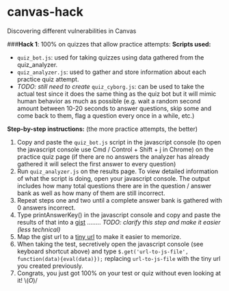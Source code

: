 # canvas-hack
Discovering different vulnerabilities in Canvas

###**Hack 1**: 100% on quizzes that allow practice attempts:
**Scripts used:**
 - `quiz_bot.js`: used for taking quizzes using data gathered from the quiz_analyzer.
 - `quiz_analyzer.js`: used to gather and store information about each practice quiz attempt.
 - *TODO: still need to create* `quiz_cyborg.js`: can be used to take the actual test since it does the same thing as the quiz bot but it will mimic human behavior as much as possible (e.g. wait a random second amount between 10-20 seconds to answer questions, skip some and come back to them, flag a question every once in a while, etc.)

**Step-by-step instructions:**
(the more practice attempts, the better)
 1. Copy and paste the `quiz_bot.js` script in the javascript console (to open the javascript console use Cmd / Control + Shift + j in Chrome) on the practice quiz page (if there are no answers the analyzer has already gathered it will select the first answer to every question)
 2. Run `quiz_analyzer.js` on the results page.  To view detailed information of what the script is doing, open your javascript console.  The output includes how many total questions there are in the question / answer bank as well as how many of them are still incorrect.
 3. Repeat steps one and two until a complete answer bank is gathered with 0 answers incorrect.
 4. Type printAnswerKey() in the javascript console and copy and paste the results of that into a [gist](gist.github.com) ........ *TODO: clarify this step and make it easier (less technical)*
 5. Map the gist url to a [tiny url](tinyurl.com) to make it easier to memorize.
 6. When taking the test, secretively open the javascript console (see keyboard shortcut above) and type `$.get('url-to-js-file', function(data){eval(data)});` replacing `url-to-js-file` with the tiny url you created previously.
 7. Congrats, you just got 100% on your test or quiz without even looking at it!  \\\(*O*)/
